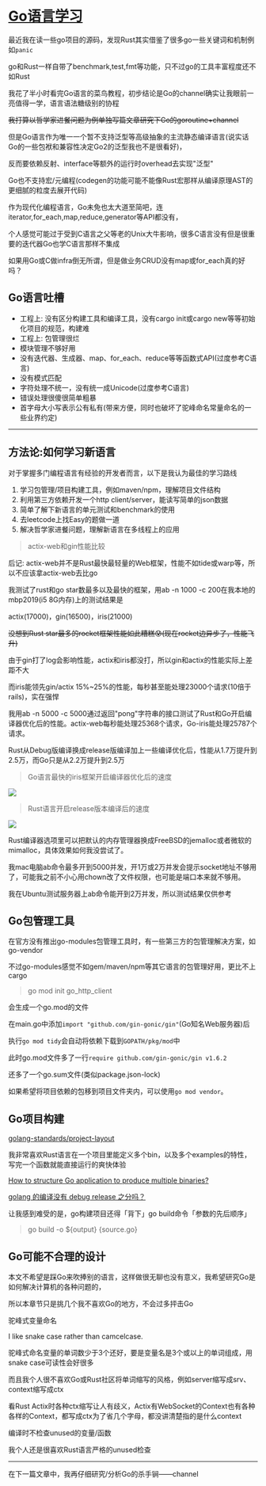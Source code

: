 # [Go语言学习](/2020/04/golang.md)

最近我在读一些go项目的源码，发现Rust其实借鉴了很多go一些关键词和机制例如`panic`

go和Rust一样自带了benchmark,test,fmt等功能，只不过go的工具丰富程度还不如Rust

我花了半小时看完Go语言的菜鸟教程，初步结论是Go的channel确实让我眼前一亮值得一学，语言语法糖级别的协程

~~我打算以哲学家进餐问题为例单独写篇文章研究下Go的goroutine+channel~~

但是Go语言作为唯一一个暂不支持泛型等高级抽象的主流静态编译语言(说实话Go的一些包袱和兼容性决定Go2的泛型我也不是很看好)，

反而要依赖反射、interface等额外的运行时overhead去实现"泛型"

Go也不支持宏/元编程(codegen的功能可能不能像Rust宏那样从编译原理AST的更细腻的粒度去展开代码)

作为现代化编程语言，Go未免也太大道至简吧，连iterator,for_each,map,reduce,generator等API都没有，

个人感觉可能过于受到C语言之父等老的Unix大牛影响，很多C语言没有但是很重要的迭代器Go也学C语言那样不集成

如果用Go或C做infra倒无所谓，但是做业务CRUD没有map或for_each真的好吗？

## Go语言吐槽

- 工程上: 没有区分构建工具和编译工具，没有cargo init或cargo new等等初始化项目的规范，构建难
- 工程上: 包管理很烂
- 模块管理不够好用
- 没有迭代器、生成器、map、for_each、reduce等等函数式API(过度参考C语言)
- 没有模式匹配
- 字符处理不统一，没有统一成Unicode(过度参考C语言)
- 错误处理很傻很简单粗暴
- 首字母大小写表示公有私有(带来方便，同时也破坏了驼峰命名常量命名的一些业界约定)

---

## 方法论:如何学习新语言

对于掌握多门编程语言有经验的开发者而言，以下是我认为最佳的学习路线

1. 学习包管理/项目构建工具，例如maven/npm，理解项目文件结构
2. 利用第三方依赖开发一个http client/server，能读写简单的json数据
3. 简单了解下新语言的单元测试和benchmark的使用
4. 去leetcode上找Easy的题做一道
5. 解决哲学家进餐问题，理解新语言在多线程上的应用

> actix-web和gin性能比较

后记: actix-web并不是Rust最快最轻量的Web框架，性能不如tide或warp等，所以不应该拿actix-web去比go

我测试了rust和go star数最多以及最快的框架，用ab -n 1000 -c 200在我本地的mbp2019(i5 8G内存)上的测试结果是

actix(17000)，gin(16500)，iris(21000)

~~没想到Rust star最多的rocket框架性能如此糟糕😰(现在rocket边异步了，性能飞升)~~

由于gin打了log会影响性能，actix和iris都没打，所以gin和actix的性能实际上差距不大

而iris能领先gin/actix 15%~25%的性能，每秒甚至能处理23000个请求(10倍于rails)，实在强悍

我用ab -n 5000 -c 5000通过返回"pong"字符串的接口测试了Rust和Go开启编译器优化后的性能。actix-web每秒能处理25368个请求，Go-iris能处理25787个请求。

Rust从Debug版编译换成release版编译加上一些编译优化后，性能从1.7万提升到2.5万，而Go只是从2.2万提升到2.5万

> Go语言最快的iris框架开启编译器优化后的速度

![](go_iris_benchmark.png)

> Rust语言开启release版本编译后的速度

![](rust_actix_benchmark.png)

Rust编译器选项里可以把默认的内存管理器换成FreeBSD的jemalloc或者微软的mimalloc，具体效果如何我没尝试了。

我mac电脑ab命令最多开到5000并发，开1万或2万并发会提示socket地址不够用了，可能我之前不小心用chown改了文件权限，也可能是端口本来就不够用。

我在Ubuntu测试服务器上ab命令能开到2万并发，所以测试结果仅供参考

## Go包管理工具

在官方没有推出go-modules包管理工具时，有一些第三方的包管理解决方案，如go-vendor

不过go-modules感觉不如gem/maven/npm等其它语言的包管理好用，更比不上cargo

> go mod init go_http_client

会生成一个go.mod的文件

在main.go中添加`import "github.com/gin-gonic/gin"`(Go知名Web服务器)后

执行`go mod tidy`会自动将依赖下载到`GOPATH/pkg/mod`中

此时go.mod文件多了一行`require github.com/gin-gonic/gin v1.6.2`

还多了一个go.sum文件(类似package.json-lock)

如果希望将项目依赖的包移到项目文件夹内，可以使用`go mod vendor`。

## Go项目构建

[golang-standards/project-layout](https://github.com/golang-standards/project-layout)

我非常喜欢Rust语言在一个项目里能定义多个bin，以及多个examples的特性，写完一个函数就能直接运行的爽快体验

[How to structure Go application to produce multiple binaries?](https://stackoverflow.com/questions/50904560/how-to-structure-go-application-to-produce-multiple-binaries/50904959)

[golang 的编译没有 debug release 之分吗？](https://www.v2ex.com/t/561636)

让我感到难受的是，go构建项目还得「背下」go build命令「参数的先后顺序」

> go build -o ${output} {source.go}

## Go可能不合理的设计

本文不希望是踩Go来吹捧别的语言，这样做很无聊也没有意义，我希望研究Go是如何解决计算机的各种问题的，

所以本章节只是挑几个我不喜欢Go的地方，不会过多抨击Go

<i class="fa fa-hashtag"></i>
驼峰式变量命名

I like snake case rather than camcelcase.

驼峰式命名变量的单词数少于3个还好，要是变量名是3个或以上的单词组成，用snake case可读性会好很多

而且我个人很不喜欢Go或Rust社区将单词缩写的风格，例如server缩写成srv、context缩写成ctx

看Rust Actix时各种ctx缩写让人有歧义，Actix有WebSocket的Context也有各种各样的Context，都写成ctx为了省几个字母，都没讲清楚指的是什么context

<!--
<i class="fa fa-hashtag"></i>
枚举类型可读性查

```go
const (
	gender_male = iota
	gender_femail = iota
)

const (
	trade_type_buy = iota
	trade_type_sell
)

func main() {
	gender := gender_femail
	trade_type := trade_type_sell
	fmt.Println(gender) // 1
	fmt.Println(trade_type) // 1
}
```

我还是喜欢Rust/Java的使用枚举类型的语句Gender.MALE，而不是go这样又是iota又没有命名空间的枚举
-->

<i class="fa fa-hashtag"></i>
编译时不检查unused的变量/函数

我个人还是很喜欢Rust语言严格的unused检查

---

在下一篇文章中，我再仔细研究/分析Go的杀手锏——channel
